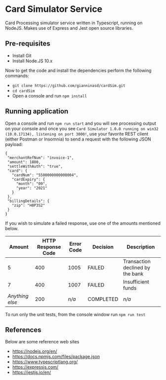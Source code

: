 # Card Simulator Service
Card Processing simulator service written in Typescript, running on NodeJS. Makes use of Express and Jest open source libraries.

## Pre-requisites
- Install Git
- Install Node.JS 10.x

Now to get the code and install the dependencies perform the following commands:
- `git clone https://github.com/gianninasd/cardSim.git`
- `cd cardSim`
- Open a console and run `npm install`

## Running application
 Open a console and run `npm run start` and you will see processing output on your console and once you see `Card Simulator 1.0.0 running on win32 (10.0.17134), listening on port 3000!`, use your favorite REST client (either Postman or Insomnia) to send a request with the following JSON payload:
 
 ```
 {
  "merchantRefNum": "invoice-1",
  "amount": 1800,
  "settleWithAuth": "true",
  "card": {
    "cardNum": "5500000000000004",
    "cardExpiry": {
      "month": "09",
      "year": "2021"
    }
  },
  "billingDetails": {
    "zip": "H8P3S2"
  }
}
 ```
 
 If you wish to simulate a failed response, use one of the amounts mentioned below.
 
Amount | HTTP Response Code | Error Code | Decision | Description
------------ | ------------- | ------------- | ------------- | -------------
5 | 400 | 1005 | FAILED | Transaction declined by the bank
7 | 400 | 1007 | FAILED | Insufficient funds
*Anything else* | 200 | *n/a* | COMPLETED | *n/a*

To run only the unit tests, from the console window run `npm run test`

## References
Below are some reference web sites
- https://nodejs.org/en/
- https://docs.npmjs.com/files/package.json
- https://www.typescriptlang.org/
- https://expressjs.com/
- https://jestjs.io/en/
